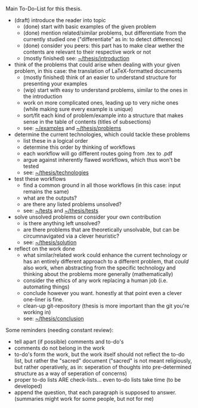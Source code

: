 Main To-Do-List for this thesis.
- (draft) introduce the reader into topic 
    - (done) start with basic examples of the given problem
    - (done) mention related/similar problems, but differentiate from the currently studied one ("differentiate" as in: to detect differences)
    - (done) consider you peers: this part has to make clear wether the contents are relevant to their respective work or not
    - (mostly finished) see: [~/thesis/introduction](thesis/introduction/todo.md)
- think of the problems that could arise when dealing with your given problem, in this case: the translation of LaTeX-formatted documents 
    - (mostly finished) think of an easier to understand structure for presenting your examples
    - (wip) start with easy to understand problems, similar to the ones in the introduction
    - work on more complicated ones, leading up to very niche ones (while making sure every example is unique)
    - sort/fit each kind of problem/example into a structure that makes sense in the table of contents (titles of subsections)
    - see: [~/examples](examples/todo.md) and [~/thesis/problems](thesis/problems/todo.md)
- determine the current technologies, which could tackle these problems
    - list these in a logical order
    - determine this order by thinking of workflows
    - each workflow will go different routes going from .tex to .pdf
    - argue against inherently flawed workflows, which thus won't be tested
    - see: [~/thesis/technologies](thesis/technologies/todo.md)
- test these workflows
    - find a common ground in all those workflows (in this case: input remains the same)
    - what are the outputs?
    - are there any listed problems unsolved?
    - see: [~/tests](tests/todo.md) and [~/thesis/tests](thesis/tests/todo.md)
- solve unsolved problems or consider your own contribution
    - is there anything left unsolved?
    - are there problems that are theoretically unsolvable, but can be circumnavigated via a clever heuristic?
    - see: [~/thesis/solution](thesis/contribution/todo.md)
- reflect on the work done
    - what similar/related work could enhance the current technology or has an entirely different approach to a different problem, that _could_ also work, when abstracting from the specific technology and thinking about the problems more generally (mathematically)
    - consider the ethics of any work replacing a human job (i.e. automating things)
    - conclude however you want. honestly at that point even a clever one-liner is fine.
    - clean-up git-repository (thesis is more important than the git you're working in)
    - see: [~/thesis/conclusion](thesis/conclusion/todo.md)

Some reminders (needing constant review):
- tell apart (if possible) comments and to-do's
- comments do not belong in the work
- to-do's form the work, but the work itself should not reflect the to-do list, but rather the "sacred" document ("sacred" is not meant religiously, but rather operatively, as in: seperation of thoughts into pre-determined structure as a way of seperation of concerns)
- proper to-do lists ARE check-lists... even to-do lists take time (to be developed)
- append the question, that each paragraph is supposed to answer. (summaries might work for some people, but not for me)